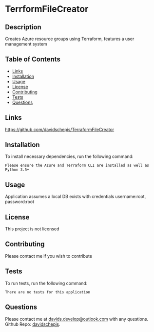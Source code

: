 # TerrformFileCreator

## Description
Creates Azure resource groups using Terraform, features a user management system

## Table of Contents

- [Links](#links)
- [Installation](#installation)
- [Usage](#usage)
- [License](#license)
- [Contributing](#contributing)
- [Tests](#tests)
- [Questions](#questions)

 ## Links
https://github.com/davidschepis/TerraformFileCreator


 ## Installation
To install necessary dependencies, run the following command:

```
Please ensure the Azure and Terraform CLI are installed as well as Python 3.5+
```

 ## Usage
Application assumes a local DB exists with credentials username:root, password:root

 ## License
This project is not licensed

 ## Contributing
Please contact me if you wish to contribute

 ## Tests
To run tests, run the following command:

```
There are no tests for this application
```

 ## Questions
Please contact me at [davids.develop@outlook.com](mailto:davids.develop@outlook.com) with any questions.
Github Repo: [davidschepis](https://github.com/davidschepis).
